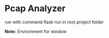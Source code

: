 # Pcap Analyzer

run with command flask run in root project folder

**Note:** Environment for window